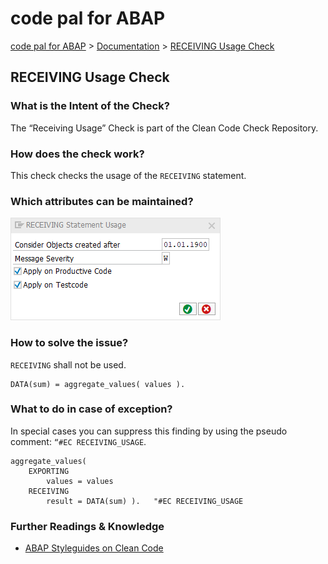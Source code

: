 # code pal for ABAP

[code pal for ABAP](../../README.md) > [Documentation](../check_documentation.md) > [RECEIVING Usage Check](receiving-usage.md)

## RECEIVING Usage Check

### What is the Intent of the Check?

The “Receiving Usage” Check is part of the Clean Code Check Repository.

### How does the check work?

This check checks the usage of the `RECEIVING` statement.

### Which attributes can be maintained?

![Attributes](./imgs/receiving_statement_usage.png)

### How to solve the issue?

`RECEIVING` shall not be used.
```abap
DATA(sum) = aggregate_values( values ).
```

### What to do in case of exception?

In special cases you can suppress this finding by using the pseudo comment: `“#EC RECEIVING_USAGE`.

```abap
aggregate_values(
    EXPORTING
        values = values
    RECEIVING
        result = DATA(sum) ).   "#EC RECEIVING_USAGE
```

### Further Readings & Knowledge

* [ABAP Styleguides on Clean Code](https://github.com/SAP/styleguides/blob/master/clean-abap/CleanABAP.md#omit-receiving)
